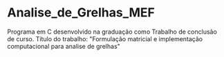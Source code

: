 # Analise_de_Grelhas_MEF
 Programa em C desenvolvido na graduação como Trabalho de conclusão de curso. 
 Título do trabalho: "Formulação matricial e implementação computacional para analise de grelhas"
